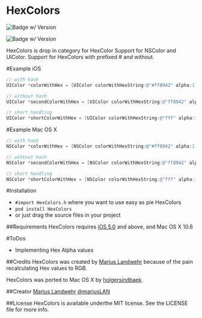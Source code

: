 HexColors
=========================
![Badge w/ Version](http://cocoapod-badges.herokuapp.com/v/HexColors/badge.png)

![Badge w/ Version](http://cocoapod-badges.herokuapp.com/p/HexColors/badge.png)

HexColors is drop in category for HexColor Support for NSColor and UIColor. Support for HexColors with prefixed # and without.

#Example iOS
``` objective-c
// with hash
UIColor *colorWithHex = [UIColor colorWithHexString:@"#ff8942" alpha:1];

// without hash
UIColor *secondColorWithHex = [UIColor colorWithHexString:@"ff8942" alpha:1];

// short handling
UIColor *shortColorWithHex = [UIColor colorWithHexString:@"fff" alpha:1];
```

#Example Mac OS X
``` objective-c
// with hash
NSColor *colorWithHex = [NSColor colorWithHexString:@"#ff8942" alpha:1];

// wihtout hash
NSColor *secondColorWithHex = [NSColor colorWithHexString:@"ff8942" alpha:1];

// short handling
NSColor *shortColorWithHex = [NSColor colorWithHexString:@"fff" alpha:1];
```

#Installation
* `#import HexColors.h` where you want to use easy as pie HexColors
* `pod install HexColors`
* or just drag the source files in your project

##Requirements
HexColors requires [iOS 5.0](http://developer.apple.com/library/ios/#releasenotes/General/WhatsNewIniPhoneOS/Articles/iPhoneOS4.html) and above, and Mac OS X 10.6

#ToDos
* Implementing Hex Alpha values

##Credits
HexColors was created by [Marius Landwehr](https://github.com/mRs-) because of the pain recalculating Hex values to RGB.

HexColors was ported to Mac OS X by [holgersindbaek](https://github.com/holgersindbaek).

##Creator
[Marius Landwehr](https://github.com/mRs-) [@mariusLAN](https://twitter.com/mariusLAN)

##License
HexColors is available underthe MIT license. See the LICENSE file for more info.
